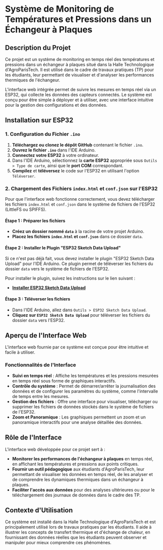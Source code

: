 # Système de Monitoring de Températures et Pressions dans un Échangeur à Plaques

## Description du Projet

Ce projet est un système de monitoring en temps réel des températures et pressions dans un échangeur à plaques situé dans la Halle Technologique d'AgroParisTech. Il est utilisé dans le cadre de travaux pratiques (TP) pour les étudiants, leur permettant de visualiser et d'analyser les performances thermiques de l'échangeur.

L'interface web intégrée permet de suivre les mesures en temps réel via un ESP32, qui collecte les données des capteurs connectés. Le système est conçu pour être simple à déployer et à utiliser, avec une interface intuitive pour la gestion des configurations et des données.

## Installation sur ESP32

### 1. Configuration du Fichier `.ino`

1. **Téléchargez ou clonez le dépôt GitHub** contenant le fichier `.ino`.
2. **Ouvrez le fichier `.ino`** dans l'IDE Arduino.
3. **Connectez votre ESP32** à votre ordinateur.
4. Dans l'IDE Arduino, sélectionnez la **carte ESP32** appropriée sous `Outils > Type de carte`, ainsi que le **port COM** correspondant.
5. **Compilez** et **téléversez** le code sur l'ESP32 en utilisant l'option `Téléverser`.

### 2. Chargement des Fichiers `index.html` et `conf.json` sur l'ESP32

Pour que l'interface web fonctionne correctement, vous devez télécharger les fichiers `index.html` et `conf.json` dans le système de fichiers de l'ESP32 (LittleFS ou SPIFFS).

#### Étape 1 : Préparer les fichiers
- **Créez un dossier nommé `data`** à la racine de votre projet Arduino.
- **Placez les fichiers `index.html` et `conf.json`** dans ce dossier `data`.

#### Étape 2 : Installer le Plugin "ESP32 Sketch Data Upload"
Si ce n'est pas déjà fait, vous devez installer le plugin "ESP32 Sketch Data Upload" pour l'IDE Arduino. Ce plugin permet de téléverser les fichiers du dossier `data` vers le système de fichiers de l'ESP32.

Pour installer le plugin, suivez les instructions sur le lien suivant :
- **[Installer ESP32 Sketch Data Upload](https://randomnerdtutorials.com/install-esp32-filesystem-uploader-arduino-ide/)**

#### Étape 3 : Téléverser les fichiers
- Dans l'IDE Arduino, allez dans `Outils > ESP32 Sketch Data Upload`.
- **Cliquez sur `ESP32 Sketch Data Upload`** pour téléverser les fichiers du dossier `data` vers l'ESP32.

## Aperçu de l'Interface Web

L'interface web fournie par ce système est conçue pour être intuitive et facile à utiliser.

### Fonctionnalités de l'Interface

- **Suivi en temps réel** : Affiche les températures et les pressions mesurées en temps réel sous forme de graphiques interactifs.
- **Contrôle du système** : Permet de démarrer/arrêter la journalisation des données et de configurer les paramètres du système, comme l'intervalle de temps entre les mesures.
- **Gestion des fichiers** : Offre une interface pour visualiser, télécharger ou supprimer les fichiers de données stockés dans le système de fichiers de l'ESP32.
- **Zoom et Panoramique** : Les graphiques permettent un zoom et un panoramique interactifs pour une analyse détaillée des données.

## Rôle de l'Interface

L'interface web développée pour ce projet sert à :

- **Monitorer les performances de l'échangeur à plaques** en temps réel, en affichant les températures et pressions aux points critiques.
- **Fournir un outil pédagogique** aux étudiants d'AgroParisTech, leur permettant de visualiser les données en temps réel, de les analyser et de comprendre les dynamiques thermiques dans un échangeur à plaques.
- **Faciliter l'accès aux données** pour des analyses ultérieures ou pour le téléchargement des journaux de données dans le cadre des TP.

## Contexte d'Utilisation

Ce système est installé dans la Halle Technologique d'AgroParisTech et est principalement utilisé lors de travaux pratiques par les étudiants. Il aide à illustrer les concepts de transfert thermique et d'échange de chaleur, en fournissant des données réelles que les étudiants peuvent observer et manipuler pour mieux comprendre ces phénomènes.
